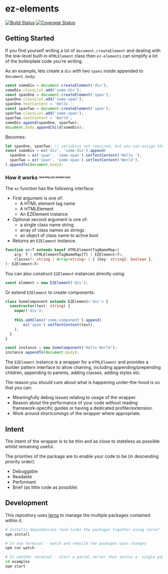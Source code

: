 # ez-elements

[![Build Status](https://travis-ci.org/ez-elements/ez-elements.svg?branch=master)](https://travis-ci.org/ez-elements/ez-elements) 
[![Coverage Status](https://coveralls.io/repos/github/ez-elements/ez-elements/badge.svg?branch=master)](https://coveralls.io/github/ez-elements/ez-elements?branch=master)

## Getting Started

If you find yourself writing a lot of `document.createElement` and dealing with the low-level built-in `HTMLElement` class then `ez-elements` can simplify a lot of the boilerplate code you're writing.

As an example, lets create a `div` with two `spans` inside appended to `document.body`:
```ts
const someDiv = document.createElement('div');
someDiv.classList.add('some-div');
const spanOne = document.createElement('span');
spanOne.classList.add('some-span');
spanOne.textContent = 'Hello ';
const spanTwo = document.createElement('span');
spanTwo.classList.add('some-span'); 
spanTwo.textContent = 'World';
someDiv.append(spanOne, spanTwo);
document.body.appendChild(someDiv);
```
Becomes:
```ts
let spanOne, spanTwo; // variables not required, but you can assign them inside the append
const someDiv = ez('div', 'some-div').append(
  spanOne = ez('span', 'some-span').setTextContent('Hello '),
  spanTwo = ez('span', 'some-span').setTextContent('World'),
).appendTo(document.body);
```

### How it works <sup><sub><sub><sup>(and why you should care)</sup></sub></sub></sup>

The `ez` function has the following interface:
* First argument is one of:
    * A HTML element tag name
    * A HTMLElement
    * An EZElement instance
 * Optional second argument is one of: 
    * a single class name string
    * array of class names as strings
    * an object of class name to active bool
* Returns an `EZElement` instance.

```ts
function ez<T extends keyof HTMLElementTagNameMap>(
    arg: T | HTMLElementTagNameMap[T] | EZElement<T>, 
    classes?: string | Array<string> | { [key: string]: boolean },
): EZElement<T>
```

You can also construct `EZElement` instances directly using:
```ts
const element = new EZElement('div');
```

Or extend `EZElement` to create components:
```ts
class SomeComponent extends EZElement<'div'> {
  constructor(text: string) {
    super('div');
    
    this.addClass('some-component').append(
        ez('span').setTextContent(text),
    );
  }
}

const instance = new SomeComponent('Hello World');
instance.appendTo(document.body);
```


The `EZElement` instance is a wrapper for a `HTMLElement` and provides a builder pattern interface to allow chaining, including appending/prepending children, appending to parents, adding classes, adding styles etc.

The reason you should care about what is happening under-the-hood is so that you can:
* Meaningfully debug issues relating to usage of the wrapper.
* Reason about the performance of your code without reading framework-specific guides or having a dedicated profiler/extension.
* Work around shortcomings of the wrapper where appropriate.

## Intent

The intent of the wrapper is to be thin and as close to stateless as possible whilst remaining useful.

The priorities of the package are to enable your code to be (in descending priority order):
* Debuggable
* Readable
* Performant
* Brief (as little code as possible)

## Development

This repository uses [lerna](https://github.com/lerna/lerna) to manage the multiple packages contained within it.

```bash
# Installs dependencies *and links the packages together using lerna*
npm install  

# In one terminal - watch and rebuild the packages upon changes
npm run watch

# In another terminal - start a parcel server that serves a  single page app with some examples
cd examples
npm start
```

